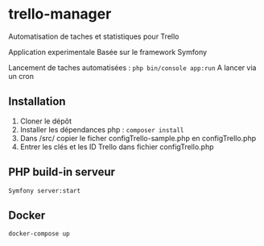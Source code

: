 # trello-manager
Automatisation de taches et statistiques pour Trello

Application experimentale
Basée sur le framework Symfony

Lancement de taches automatisées :
``php bin/console app:run``
A lancer via un cron

## Installation

1. Cloner le dépôt
2. Installer les dépendances php : ``composer install``
3. Dans /src/ copier le ficher configTrello-sample.php en configTrello.php
4. Entrer les clés et les ID Trello dans fichier configTrello.php

## PHP build-in serveur

``Symfony server:start``

## Docker

``docker-compose up``
